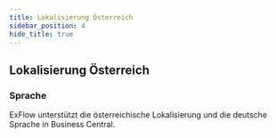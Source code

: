 ```yaml
---
title: Lokalisierung Österreich
sidebar_position: 4
hide_title: true
---
```

## Lokalisierung Österreich

### Sprache

ExFlow unterstützt die österreichische Lokalisierung und die deutsche Sprache in Business Central.

